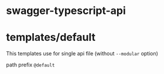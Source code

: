 # swagger-typescript-api

# templates/default

This templates use for single api file (without `--modular` option)

path prefix `@default`
